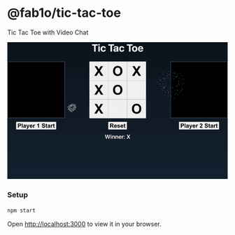 # @fab1o/tic-tac-toe

Tic Tac Toe with Video Chat

![screenshot](https://github.com/fab1o/tic-tac-toe/blob/main/docs/screenshot.png?raw=true)

### Setup

```sh
npm start
```

Open [http://localhost:3000](http://localhost:3000) to view it in your browser.